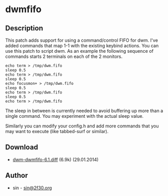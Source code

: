 dwmfifo
=======

Description
-----------

This patch adds support for using a command/control FIFO for
dwm.  I've added commands that map 1-1 with the existing keybind
actions.  You can use this patch to script dwm.  As an example the
following sequence of commands starts 2 terminals on each of the
2 monitors.

	echo term > /tmp/dwm.fifo
	sleep 0.5
	echo term > /tmp/dwm.fifo
	sleep 0.5
	echo focusmon+ > /tmp/dwm.fifo
	sleep 0.5
	echo term > /tmp/dwm.fifo
	sleep 0.5
	echo term > /tmp/dwm.fifo

The sleep in between is currently needed to avoid buffering up
more than a single command.  You may experiment with the actual
sleep value.

Similarly you can modify your config.h and add more commands
that you may want to execute (like tabbed-surf or similar).

Download
--------

* [dwm-dwmfifo-6.1.diff](dwm-dwmfifo-6.1.diff) (6.9k) (29.01.2014)

Author
------

* sin - <sin@2f30.org>
